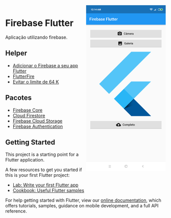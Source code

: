 <img src="docs/screenshot.png" alt="screenshot" width="250" align="right">

# Firebase Flutter

Aplicação utilizando firebase.

## Helper

 - [Adicionar o Firebase a seu app Flutter](https://firebase.google.com/docs/flutter/setup)
 - [FlutterFire](https://github.com/FirebaseExtended/flutterfire)
 - [Evitar o limite de 64 K](docs/limits64.md)
 
## Pacotes

 - [Firebase Core](https://pub.dev/packages/firebase_core)
 - [Cloud Firestore](https://pub.dev/packages/cloud_firestore)
 - [Firebase Cloud Storage](https://pub.dev/packages/firebase_storage)
 - [Firebase Authentication](https://pub.dev/packages/firebase_auth)


## Getting Started

This project is a starting point for a Flutter application.

A few resources to get you started if this is your first Flutter project:

- [Lab: Write your first Flutter app](https://flutter.dev/docs/get-started/codelab)
- [Cookbook: Useful Flutter samples](https://flutter.dev/docs/cookbook)

For help getting started with Flutter, view our
[online documentation](https://flutter.dev/docs), which offers tutorials,
samples, guidance on mobile development, and a full API reference.

